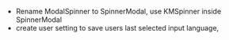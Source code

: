 
* Rename ModalSpinner to SpinnerModal, use KMSpinner inside SpinnerModal
* create user setting to save users last selected input language,